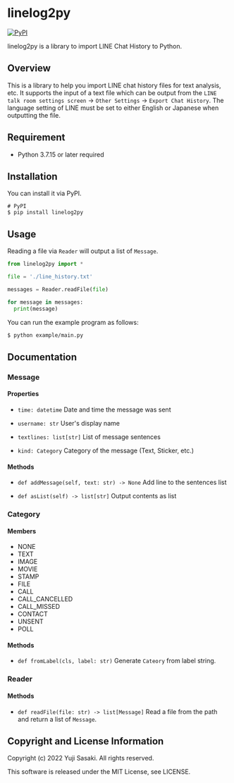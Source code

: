 # linelog2py
[![PyPI](https://img.shields.io/pypi/v/PyGithub.svg)](https://pypi.python.org/pypi/linelog2py)

linelog2py is a library to import LINE Chat History to Python.

## Overview

This is a library to help you import LINE chat history files for text analysis, etc. It supports the input of a text file which can be output from the `LINE talk room settings screen` -> `Other Settings` -> `Export Chat History`. The language setting of LINE must be set to either English or Japanese when outputting the file.

## Requirement

- Python 3.7.15  or later required

## Installation

You can install it via PyPI.

```
# PyPI
$ pip install linelog2py
```

## Usage

Reading a file via `Reader` will output a list of `Message`.

```python
from linelog2py import *

file = './line_history.txt'

messages = Reader.readFile(file)

for message in messages:
  print(message)

```

You can run the example program as follows:

```sh
$ python example/main.py
```

## Documentation

### Message

#### Properties

- `time: datetime`  Date and time the message was sent

- `username: str` User's display name

- `textlines: list[str]`  List of message sentences

- `kind: Category`  Category of the message (Text, Sticker, etc.)

#### Methods

- `def addMessage(self, text: str) -> None` Add line to the sentences list

- `def asList(self) -> list[str]`  Output contents as list

### Category

#### Members

- NONE
- TEXT
- IMAGE
- MOVIE
- STAMP
- FILE
- CALL
- CALL_CANCELLED
- CALL_MISSED
- CONTACT
- UNSENT
- POLL

#### Methods

- `def fromLabel(cls, label: str)`  Generate `Cateory` from label string.

### Reader

#### Methods

- `def readFile(file: str) -> list[Message]` Read a file from the path and return a list of `Message`.

## Copyright and License Information

Copyright (c) 2022 Yuji Sasaki. All rights reserved.

This software is released under the MIT License, see LICENSE.

